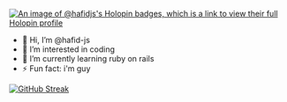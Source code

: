 [![An image of @hafidjs's Holopin badges, which is a link to view their full Holopin profile](https://holopin.me/hafidjs)](https://holopin.io/@hafidjs)

- 👋 Hi, I’m @hafid-js
- 👀 I’m interested in coding
- 🌱 I’m currently learning ruby on rails
- ⚡ Fun fact: i'm guy

<!---
hafid-js/hafid-js is a ✨ special ✨ repository because its `README.md` (this file) appears on your GitHub profile.
You can click the Preview link to take a look at your changes.
--->
[![GitHub Streak](https://streak-stats.demolab.com/?user=hafid-js)](https://git.io/streak-stats)
